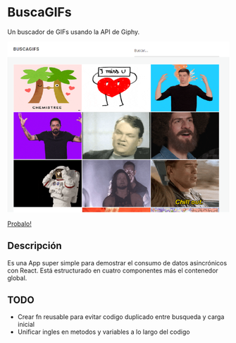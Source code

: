 # BuscaGIFs
Un buscador de GIFs usando la API de Giphy.

![Ejemplo](screenshot.png)


[Probalo!](https://adperossa.github.io/buscagifs/)


## Descripción
Es una App super simple para demostrar el consumo de datos asincrónicos con React. Está estructurado en cuatro componentes más el contenedor global.


## TODO
* Crear fn reusable para evitar codigo duplicado entre busqueda y carga inicial
* Unificar ingles en metodos y variables a lo largo del codigo